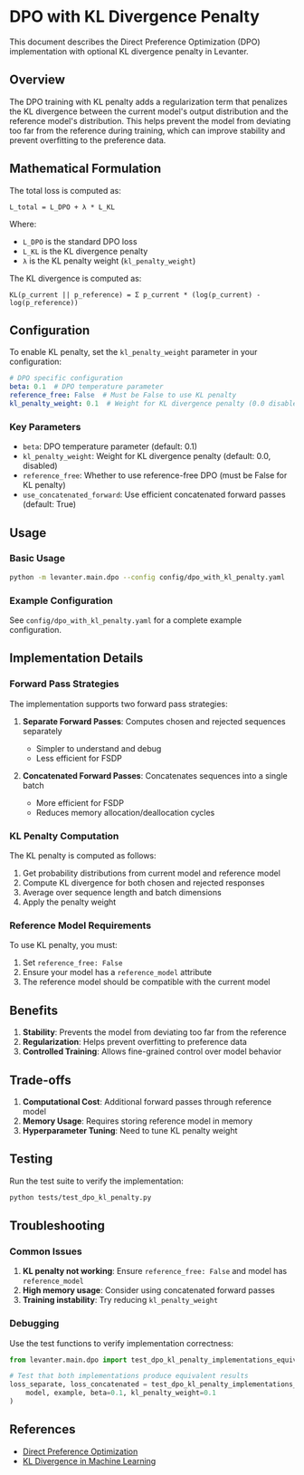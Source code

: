# DPO with KL Divergence Penalty

This document describes the Direct Preference Optimization (DPO) implementation with optional KL divergence penalty in Levanter.

## Overview

The DPO training with KL penalty adds a regularization term that penalizes the KL divergence between the current model's output distribution and the reference model's distribution. This helps prevent the model from deviating too far from the reference during training, which can improve stability and prevent overfitting to the preference data.

## Mathematical Formulation

The total loss is computed as:

```
L_total = L_DPO + λ * L_KL
```

Where:
- `L_DPO` is the standard DPO loss
- `L_KL` is the KL divergence penalty
- `λ` is the KL penalty weight (`kl_penalty_weight`)

The KL divergence is computed as:

```
KL(p_current || p_reference) = Σ p_current * (log(p_current) - log(p_reference))
```

## Configuration

To enable KL penalty, set the `kl_penalty_weight` parameter in your configuration:

```yaml
# DPO specific configuration
beta: 0.1  # DPO temperature parameter
reference_free: False  # Must be False to use KL penalty
kl_penalty_weight: 0.1  # Weight for KL divergence penalty (0.0 disables)
```

### Key Parameters

- `beta`: DPO temperature parameter (default: 0.1)
- `kl_penalty_weight`: Weight for KL divergence penalty (default: 0.0, disabled)
- `reference_free`: Whether to use reference-free DPO (must be False for KL penalty)
- `use_concatenated_forward`: Use efficient concatenated forward passes (default: True)

## Usage

### Basic Usage

```bash
python -m levanter.main.dpo --config config/dpo_with_kl_penalty.yaml
```

### Example Configuration

See `config/dpo_with_kl_penalty.yaml` for a complete example configuration.

## Implementation Details

### Forward Pass Strategies

The implementation supports two forward pass strategies:

1. **Separate Forward Passes**: Computes chosen and rejected sequences separately
   - Simpler to understand and debug
   - Less efficient for FSDP

2. **Concatenated Forward Passes**: Concatenates sequences into a single batch
   - More efficient for FSDP
   - Reduces memory allocation/deallocation cycles

### KL Penalty Computation

The KL penalty is computed as follows:

1. Get probability distributions from current model and reference model
2. Compute KL divergence for both chosen and rejected responses
3. Average over sequence length and batch dimensions
4. Apply the penalty weight

### Reference Model Requirements

To use KL penalty, you must:

1. Set `reference_free: False`
2. Ensure your model has a `reference_model` attribute
3. The reference model should be compatible with the current model

## Benefits

1. **Stability**: Prevents the model from deviating too far from the reference
2. **Regularization**: Helps prevent overfitting to preference data
3. **Controlled Training**: Allows fine-grained control over model behavior

## Trade-offs

1. **Computational Cost**: Additional forward passes through reference model
2. **Memory Usage**: Requires storing reference model in memory
3. **Hyperparameter Tuning**: Need to tune KL penalty weight

## Testing

Run the test suite to verify the implementation:

```bash
python tests/test_dpo_kl_penalty.py
```

## Troubleshooting

### Common Issues

1. **KL penalty not working**: Ensure `reference_free: False` and model has `reference_model`
2. **High memory usage**: Consider using concatenated forward passes
3. **Training instability**: Try reducing `kl_penalty_weight`

### Debugging

Use the test functions to verify implementation correctness:

```python
from levanter.main.dpo import test_dpo_kl_penalty_implementations_equivalence

# Test that both implementations produce equivalent results
loss_separate, loss_concatenated = test_dpo_kl_penalty_implementations_equivalence(
    model, example, beta=0.1, kl_penalty_weight=0.1
)
```

## References

- [Direct Preference Optimization](https://arxiv.org/abs/2305.18290)
- [KL Divergence in Machine Learning](https://en.wikipedia.org/wiki/Kullback%E2%80%93Leibler_divergence) 